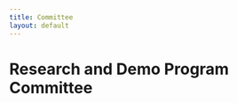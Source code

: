 ```yaml
---
title: Committee
layout: default
---
```


# Research and Demo Program Committee

<!-- Yongluan Zhou, University of Copenhagen<br> -->
